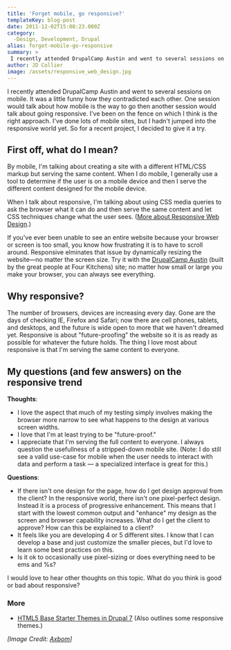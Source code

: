 ```yaml
---
title: 'Forget mobile, go responsive?'
templateKey: blog-post
date: 2011-12-02T15:08:23.000Z
category: 
  -Design, Development, Drupal
alias: forget-mobile-go-responsive
summary: > 
 I recently attended DrupalCamp Austin and went to several sessions on mobile. It was a little funny how they contradicted each other. One session would talk about how mobile is the way to go then another session would talk about going responsive. I've been on the fence on which I think is the right approach. I've done lots of mobile sites, but I hadn't jumped into the responsive world yet. So for a recent project, I decided to give it a try.  	First off, what do I mean? By mobile, I'm talking about creating a site with a different HTML/CSS markup but serving the same content. When I do mobile, I generally use a tool to determine if the user is on a mobile device and then I serve the different content designed for the mobile device.
author: JD Collier
image: /assets/responsive_web_design.jpg
---
```


I recently attended DrupalCamp Austin and went to several sessions on mobile. It was a little funny how they contradicted each other. One session would talk about how mobile is the way to go then another session would talk about going responsive. I've been on the fence on which I think is the right approach. I've done lots of mobile sites, but I hadn't jumped into the responsive world yet. So for a recent project, I decided to give it a try.

First off, what do I mean?
--------------------------

By mobile, I'm talking about creating a site with a different HTML/CSS markup but serving the same content. When I do mobile, I generally use a tool to determine if the user is on a mobile device and then I serve the different content designed for the mobile device.

When I talk about responsive, I'm talking about using CSS media queries to ask the browser what it can do and then serve the same content and let CSS techniques change what the user sees. ([More about Responsive Web Design](http://alistapart.com/article/responsive-web-design).)

If you've ever been unable to see an entire website because your browser or screen is too small, you know how frustrating it is to have to scroll around. Responsive elminates that issue by dynamically resizing the website—no matter the screen size. Try it with the [DrupalCamp Austin](http://2011.drupalcampaustin.org/) (built by the great people at Four Kitchens) site; no matter how small or large you make your browser, you can always see everything.

Why responsive?
---------------

The number of browsers, devices are increasing every day. Gone are the days of checking IE, Firefox and Safari; now there are cell phones, tablets, and desktops, and the future is wide open to more that we haven't dreamed yet. Responsive is about "future-proofing" the website so it is as ready as possible for whatever the future holds. The thing I love most about responsive is that I'm serving the same content to everyone. 

My questions (and few answers) on the responsive trend
------------------------------------------------------

**Thoughts**:

*   I love the aspect that much of my testing simply involves making the browser more narrow to see what happens to the design at various screen widths.
*   I love that I'm at least trying to be "future-proof."
*   I appreciate that I'm serving the full content to everyone. I always question the usefullness of a stripped-down mobile site. (Note: I do still see a valid use-case for mobile when the user needs to interact with data and perform a task — a specialized interface is great for this.)

**Questions**:

*   If there isn't one design for the page, how do I get design approval from the client? In the responsive world, there isn't one pixel-perfect design. Instead it is a process of progressive enhancement. This means that I start with the lowest common output and "enhance" my design as the screen and browser capability increases. What do I get the client to approve? How can this be explained to a client?
*   It feels like you are developing 4 or 5 different sites. I know that I can develop a base and just customize the smaller pieces, but I'd love to learn some best practices on this.
*   Is it ok to occasionally use pixel-sizing or does everything need to be ems and %s?

I would love to hear other thoughts on this topic. What do you think is good or bad about responsive?

### More

*   [HTML5 Base Starter Themes in Drupal 7](/blog/06/29/2011/html5-base-starter-themes-drupal-7) (Also outlines some responsive themes.)

_\[Image Credit: [Axbom](http://www.flickr.com/photos/axbom/)\]_